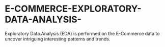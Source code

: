 # E-COMMERCE-EXPLORATORY-DATA-ANALYSIS-
Exploratory Data Analysis (EDA) is performed on the E-Commerce data to uncover intriguing interesting patterns and trends.
